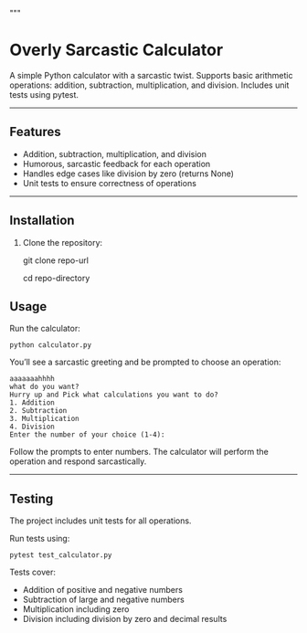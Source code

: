 """
# Overly Sarcastic Calculator

A simple Python calculator with a sarcastic twist. Supports basic arithmetic operations: addition, subtraction, multiplication, and division. Includes unit tests using pytest.

---

## Features

- Addition, subtraction, multiplication, and division
- Humorous, sarcastic feedback for each operation
- Handles edge cases like division by zero (returns None)
- Unit tests to ensure correctness of operations

---

## Installation

1. Clone the repository:

    git clone repo-url
    
    cd repo-directory

## Usage

Run the calculator:

    python calculator.py

You’ll see a sarcastic greeting and be prompted to choose an operation:

    aaaaaaahhhh
    what do you want?
    Hurry up and Pick what calculations you want to do?
    1. Addition
    2. Subtraction
    3. Multiplication
    4. Division
    Enter the number of your choice (1-4):

Follow the prompts to enter numbers. The calculator will perform the operation and respond sarcastically.

---

## Testing

The project includes unit tests for all operations.

Run tests using:

    pytest test_calculator.py

Tests cover:

- Addition of positive and negative numbers
- Subtraction of large and negative numbers
- Multiplication including zero
- Division including division by zero and decimal results

